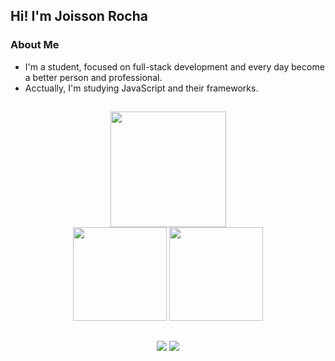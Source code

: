 ## Hi! I'm **Joisson Rocha**

### About Me

* I'm a student, focused on full-stack development and every day become a better person and professional.
* Acctually, I'm studying JavaScript and their frameworks. 

##

<div align="center">
  <img height="185em" src="https://github-readme-stats.vercel.app/api/wakatime?username=strattegia&layout=compact&bg_color=30,673AB7,AB83F0&title_color=fff&text_color=fff"/><br/>
  <img height="150em" src="https://github-readme-stats.vercel.app/api?username=strattegia0704&bg_color=30,673AB7,AB83F0&title_color=fff&text_color=fff"/>
  <img height="150em" src="https://github-readme-stats.vercel.app/api/top-langs/?username=strattegia0704&layout=compact&langs_count=7&bg_color=30,673AB7,AB83F0&title_color=fff&text_color=fff"/>
</div>
  
##
  
<div align="center"> 
  <a href = "mailto:strattegiadev@gmail.com" target="_blank"><img src="https://img.shields.io/badge/-Gmail-C72F23?style=for-the-badge&logo=gmail&logoColor=white" target="_blank"></a>
  <a href = "https://www.linkedin.com/in/joissonrocha/" target="_blank"><img src="https://img.shields.io/badge/Linkedin-00669C?style=for-the-badge&logo=linkedin&logoColor=white" target="_blank"></a>
</div>
